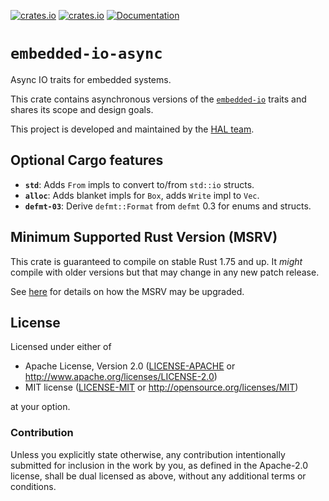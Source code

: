 [![crates.io](https://img.shields.io/crates/d/embedded-io-async.svg)](https://crates.io/crates/embedded-io-async)
[![crates.io](https://img.shields.io/crates/v/embedded-io-async.svg)](https://crates.io/crates/embedded-io-async)
[![Documentation](https://docs.rs/embedded-io-async/badge.svg)](https://docs.rs/embedded-io-async)

# `embedded-io-async`

Async IO traits for embedded systems.

This crate contains asynchronous versions of the [`embedded-io`](https://crates.io/crates/embedded-io) traits and shares its scope and design goals.

This project is developed and maintained by the [HAL team](https://github.com/rust-embedded/wg#the-hal-team).

## Optional Cargo features

- **`std`**: Adds `From` impls to convert to/from `std::io` structs.
- **`alloc`**: Adds blanket impls for `Box`, adds `Write` impl to `Vec`.
- **`defmt-03`**: Derive `defmt::Format` from `defmt` 0.3 for enums and structs.

## Minimum Supported Rust Version (MSRV)

This crate is guaranteed to compile on stable Rust 1.75 and up. It *might*
compile with older versions but that may change in any new patch release.

See [here](../docs/msrv.md) for details on how the MSRV may be upgraded.

## License

Licensed under either of

- Apache License, Version 2.0 ([LICENSE-APACHE](LICENSE-APACHE) or
  <http://www.apache.org/licenses/LICENSE-2.0>)
- MIT license ([LICENSE-MIT](LICENSE-MIT) or <http://opensource.org/licenses/MIT>)

at your option.

### Contribution

Unless you explicitly state otherwise, any contribution intentionally submitted
for inclusion in the work by you, as defined in the Apache-2.0 license, shall be
dual licensed as above, without any additional terms or conditions.
